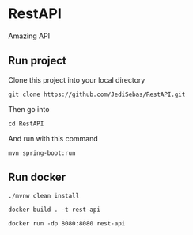 # RestAPI
Amazing API

## Run project
Clone this project into your local directory

``git clone https://github.com/JediSebas/RestAPI.git``

Then go into

``cd RestAPI``

And run with this command

``mvn spring-boot:run``

## Run docker

``./mvnw clean install``

``docker build . -t rest-api``

``docker run -dp 8080:8080 rest-api``

